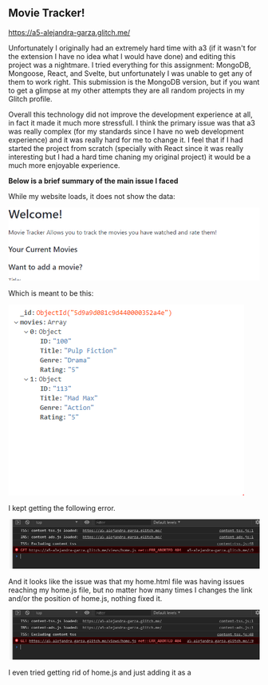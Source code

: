 
## Movie Tracker!

https://a5-alejandra-garza.glitch.me/

 
Unfortunately I originally had an extremely hard time with a3 (if it wasn't for the extension I have no idea what I would have done) and editing this project was a nightmare. I tried everything for this assignment: MongoDB, Mongoose, React, and Svelte, but unfortunately I was unable to get any of them to work right. This submission is the MongoDB version, but if you want to get a glimpse at my other attempts they are all random projects in my Glitch profile.

 Overall this technology did not improve the development experience at all, in fact it made it much more stressfull. I think the primary issue was that a3 was really complex (for my standards since I have no web development experience) and it was really hard for me to change it. I feel that if I had started the project from scratch (specially with React since it was really interesting but I had a hard time chaning my original project) it would be a much more enjoyable experience.

**Below is a brief summary of the main issue I faced**

While my website loads, it does not show the data: 

![alt text](https://github.com/AlejandraGarza42/a5-databases-and-components/blob/master/screenshots/no%20movies.PNG)

Which is meant to be this: 

![alt text](https://github.com/AlejandraGarza42/a5-databases-and-components/blob/master/screenshots/database.PNG)

I kept getting the following error. 

![alt text](https://github.com/AlejandraGarza42/a5-databases-and-components/blob/master/screenshots/inspector%20error.PNG)

And it looks like the issue was that my home.html file was having issues reaching my home.js file, but no matter how many times I changes the link and/or the position of home.js, nothing fixed it.

![alt text](https://github.com/AlejandraGarza42/a5-databases-and-components/blob/master/screenshots/inspector%20error.PNG)

I even tried getting rid of home.js and just adding it as a <script> in home.html, but my displayTable function was giving me issues with that. 
  I spent a really long time on this and was unable to make it to office hours throughout the week, but it was definitely an interesting experience.
